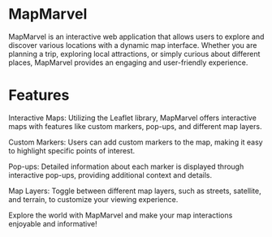 # MapMarvel

MapMarvel is an interactive web application that allows users to explore and discover various locations with a dynamic map interface. Whether you are planning a trip, exploring local attractions, or simply curious about different places, MapMarvel provides an engaging and user-friendly experience.

# Features

  Interactive Maps: Utilizing the Leaflet library, MapMarvel offers interactive maps with features like custom markers, pop-ups, and different map layers.

  Custom Markers: Users can add custom markers to the map, making it easy to highlight specific points of interest.

  Pop-ups: Detailed information about each marker is displayed through interactive pop-ups, providing additional context and details.

  Map Layers: Toggle between different map layers, such as streets, satellite, and terrain, to customize your viewing experience.

Explore the world with MapMarvel and make your map interactions enjoyable and informative!
